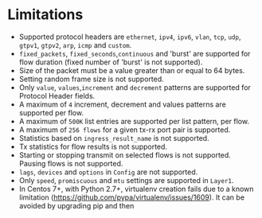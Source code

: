 # Limitations

* Supported protocol headers are `ethernet`, `ipv4`, `ipv6`, `vlan`, `tcp`, `udp`, `gtpv1`, `gtpv2`, `arp`, `icmp` and `custom`.
* `fixed_packets`, `fixed_seconds`,`continuous` and 'burst' are supported for flow duration (fixed number of 'burst' is not supported).
* Size of the packet must be a value greater than or equal to 64 bytes.
* Setting random frame size is not supported.
* Only `value`, `values`,`increment` and `decrement` patterns are supported for Protocol Header fields.
* A maximum of `4` increment, decrement and values patterns are supported per flow.
* A maximum of `500K` list entries are supported per list pattern, per flow.
* A maximum of `256 flows` for a given tx-rx port pair is supported.
* Statistics based on `ingress_result_name` is not supported.
* Tx statistics for flow results is not supported.
* Starting or stopping transmit on selected flows is not supported. Pausing flows is not supported.
* `lags`, `devices` and `options` in `Config` are not supported.
* Only `speed`, `promiscuous` and `mtu` settings are supported in `Layer1`.
* In Centos 7+, with Python 2.7+, virtualenv creation fails due to a known limitation 
  (https://github.com/pypa/virtualenv/issues/1609). It can be avoided by upgrading pip and then
